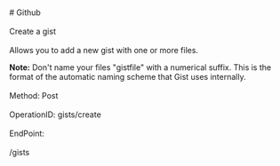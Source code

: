 <br>#     Github</br>
<br>Create a gist</br>
<br>Allows you to add a new gist with one or more files.

**Note:** Don't name your files "gistfile" with a numerical suffix. This is the format of the automatic naming scheme that Gist uses internally.</br>
<br>Method: Post</br>
<br>OperationID: gists/create</br>
<br>EndPoint:</br>
<br>/gists</br>

